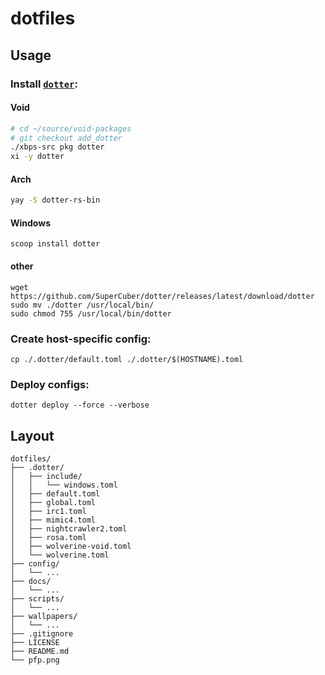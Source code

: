 # dotfiles

## Usage

### Install [`dotter`](https://github.com/SuperCuber/dotter):

#### Void

```bash
# cd ~/source/void-packages
# git checkout add_dotter
./xbps-src pkg dotter
xi -y dotter
```

#### Arch

```bash
yay -S dotter-rs-bin
```

#### Windows

```pwsh
scoop install dotter
```

#### other

```shell
wget https://github.com/SuperCuber/dotter/releases/latest/download/dotter
sudo mv ./dotter /usr/local/bin/
sudo chmod 755 /usr/local/bin/dotter
```

### Create host-specific config:

```shell
cp ./.dotter/default.toml ./.dotter/$(HOSTNAME).toml
```

### Deploy configs:

```shell
dotter deploy --force --verbose
```

## Layout

```
dotfiles/
├── .dotter/
│   ├── include/
│   │   └── windows.toml
│   ├── default.toml
│   ├── global.toml
│   ├── irc1.toml
│   ├── mimic4.toml
│   ├── nightcrawler2.toml
│   ├── rosa.toml
│   ├── wolverine-void.toml
│   └── wolverine.toml
├── config/
│   └── ...
├── docs/
│   └── ...
├── scripts/
│   └── ...
├── wallpapers/
│   └── ...
├── .gitignore
├── LICENSE
├── README.md
└── pfp.png
```
